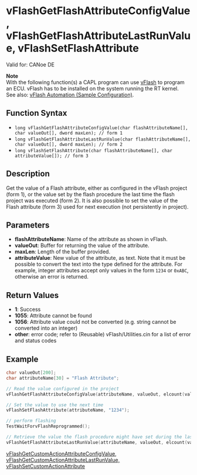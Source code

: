 # vFlashGetFlashAttributeConfigValue, vFlashGetFlashAttributeLastRunValue, vFlashSetFlashAttribute

Valid for: CANoe DE

**Note**  
With the following function(s) a CAPL program can use [vFlash](../../../CANoeCANalyzer/VTPPlatformManager/CANoePlugIN/CANoePlugInvFlashCompact.md) to program an ECU. vFlash has to be installed on the system running the RT kernel.  
See also: [vFlash Automation (Sample Configuration)](../../../SampConf/Programming/CANoe/vFlashAutomation/vFLASHsampCN.md).

## Function Syntax

- `long vFlashGetFlashAttributeConfigValue(char flashAttributeName[], char valueOut[], dword maxLen); // form 1`
- `long vFlashGetFlashAttributeLastRunValue(char flashAttributeName[], char valueOut[], dword maxLen); // form 2`
- `long vFlashSetFlashAttribute(char flashAttributeName[], char attributeValue[]); // form 3`

## Description

Get the value of a Flash attribute, either as configured in the vFlash project (form 1), or the value set by the flash procedure the last time the flash project was executed (form 2). It is also possible to set the value of the Flash attribute (form 3) used for next execution (not persistently in project).

## Parameters

- **flashAttributeName**: Name of the attribute as shown in vFlash.
- **valueOut**: Buffer for returning the value of the attribute.
- **maxLen**: Length of the buffer provided.
- **attributeValue**: New value of the attribute, as text. Note that it must be possible to convert the text into the type defined for the attribute. For example, integer attributes accept only values in the form `1234` or `0xABC`, otherwise an error is returned.

## Return Values

- **1**: Success
- **1055**: Attribute cannot be found
- **1056**: Attribute value could not be converted (e.g. string cannot be converted into an integer)
- **other**: error code; refer to (Reusable) vFlash/Utilities.cin for a list of error and status codes

## Example

```c
char valueOut[200];
char attributeName[30] = "Flash Attribute";

// Read the value configured in the project
vFlashGetFlashAttributeConfigValue(attributeName, valueOut, elcount(valueOut));

// Set the value to use the next time
vFlashSetFlashAttribute(attributeName, "1234");

// perform flashing
TestWaitForvFlashReprogrammed();

// Retrieve the value the flash procedure might have set during the last run
vFlashGetFlashAttributeLastRunValue(attributeName, valueOut, elcount(valueOut));
```

[vFlashGetCustomActionAttributeConfigValue, vFlashGetCustomActionAttributeLastRunValue, vFlashSetCustomActionAttribute](CAPLfunctionDiagvFlashGetGetSetCustomActionAttribute.md)
